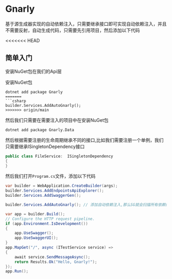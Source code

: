 # Gnarly

基于源生成器实现的自动依赖注入，只需要继承接口即可实现自动依赖注入，并且不需要反射，自动生成代码，只需要先引用项目，然后添加以下代码

<<<<<<< HEAD
## 简单入门

安装NuGet包在我们的Api层

安装NuGet包

```shell
dotnet add package Gnarly 
=======
```csharp
builder.Services.AddAutoGnarly();
>>>>>>> origin/main
```

然后我们只需要在需要注入的项目中在安装NuGet包

```shell
dotnet add package Gnarly.Data
```

然后根据需要注册的生命周期继承不同的接口,比如我们需要注册一个单例，我们只需要继承ISingletonDependency接口

```csharp
public class FileService:  ISingletonDependency
{
}
```

然后我们打开`Program.cs`文件，添加以下代码

```csharp
var builder = WebApplication.CreateBuilder(args);
builder.Services.AddEndpointsApiExplorer();
builder.Services.AddSwaggerGen();

builder.Services.AddAutoGnarly(); // 添加自动依赖注入,那么SG就会扫描所有依赖的项目然后添加道`AddAutoGnarly`方法中，然后我们就可以直接使用依赖注入了

var app = builder.Build();
// Configure the HTTP request pipeline.
if (app.Environment.IsDevelopment())
{
    app.UseSwagger();
    app.UseSwaggerUI();
}
app.MapGet("/", async (ITestService service) =>
{
    await service.SendMessageAsync();
    return Results.Ok("Hello, Gnarly!");
});
app.Run();

```
